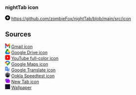 ### nightTab icon
<img src="https://raw.githubusercontent.com/zombieFox/nightTab/main/src/icon/icon-512.svg" width="16" height="16"> https://github.com/zombieFox/nightTab/blob/main/src/icon
## Sources
<img src="Gmail_icon_(2020).svg" width="16" height="16"> [Gmail icon](https://de.m.wikipedia.org/wiki/Datei:Gmail_icon_%282020%29.svg)  
<img src="Google_Drive_icon_(2020).svg" width="16" height="16"> [Google Drive icon](https://de.m.wikipedia.org/wiki/Datei:Google_Drive_icon_%282020%29.svg)  
<img src="YouTube_full-color_icon_(2017).svg" width="16" height="16"> [YouTube full-color icon](https://pdc.m.wikipedia.org/wiki/Feil:YouTube_full-color_icon_%282017%29.svg)  
<img src="Google_Maps_icon_(2020).svg" width="16" height="16"> [Google Maps icon](https://de.m.wikipedia.org/wiki/Datei:Google_Maps_icon_%282020%29.svg)  
<img src="Google_Translate_logo.svg" width="16" height="16"> [Google Translate icon](https://de.m.wikipedia.org/wiki/Datei:Google_Translate_logo.svg)  
<img src="speedtestbyookla-300x300.png" width="16" height="16"> [Ookla Speedtest icon](https://www.rvmobileinternet.com/gear/ookla-speed-test)  
<img src="13090952.png" width="16" height="16"> [New Tab icon](https://www.iconfinder.com/icons/11336518/tab_new_browser_web_tabs_icon)  
<img src="lines_minimalist_square_artistic_purple_hd_abstract.jpg" width="16" height="16"> [Wallpaper](https://www.hdwallpapers.in/lines_minimalist_square_artistic_purple_hd_abstract-wallpapers.html)
